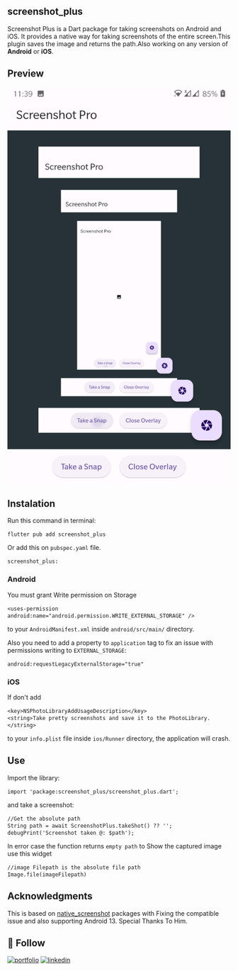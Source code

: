 ## screenshot_plus
Screenshot Plus is a Dart package for taking screenshots on Android and iOS. It provides a native way for taking screenshots of the entire screen.This plugin saves the image and returns the path.Also working on any version of **Android** or **iOS**.


## Preview

![Preview](Preview/preview.png)


## Instalation

Run this command in terminal:

```
flutter pub add screenshot_plus
```
Or add this on `pubspec.yaml` file.

```
screenshot_plus:
```



### Android
You must grant Write permission on Storage

```
<uses-permission android:name="android.permission.WRITE_EXTERNAL_STORAGE" />
```

to your `AndroidManifest.xml` inside `android/src/main/` directory.

Also you need to add a property to `application` tag to fix an issue with permissions writing to `EXTERNAL_STORAGE`:

```
android:requestLegacyExternalStorage="true"
```

### iOS
If don't add

```
<key>NSPhotoLibraryAddUsageDescription</key>
<string>Take pretty screenshots and save it to the PhotoLibrary.</string>
```

to your `info.plist` file inside `ios/Runner` directory, the application will crash.

## Use

Import the library:

```
import 'package:screenshot_plus/screenshot_plus.dart';
```

and take a screenshot:

```
//Get the absolute path
String path = await ScreenshotPlus.takeShot() ?? '';
debugPrint('Screenshot taken @: $path');
```

In error case the function returns `empty path` to Show the captured image use this widget

```
//image Filepath is the absolute file path
Image.file(imageFilepath)
```


## Acknowledgments
This is based on [native_screenshot](https://pub.dev/packages/native_screenshot) packages with Fixing the compatible issue and also supporting Android 13. Special Thanks To Him.

## 🔗 Follow
[![portfolio](https://img.shields.io/badge/my_portfolio-000?style=for-the-badge&logo=ko-fi&logoColor=white)](https://arrahmanbd.github.io/)
[![linkedin](https://img.shields.io/badge/linkedin-0A66C2?style=for-the-badge&logo=linkedin&logoColor=white)](https://www.linkedin.com/arrahmanbd)